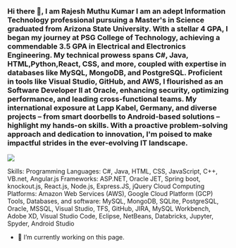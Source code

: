 ### Hi there 👋, I am Rajesh Muthu Kumar I am an adept Information Technology professional pursuing a Master's in Science graduated from Arizona State University. With a stellar 4 GPA, I began my journey at PSG College of Technology, achieving a commendable 3.5 GPA in Electrical and Electronics Engineering. My technical prowess spans C#, Java, HTML,Python,React, CSS, and more, coupled with expertise in databases like MySQL, MongoDB, and PostgreSQL. Proficient in tools like Visual Studio, GitHub, and AWS, I flourished as an Software Developer II at Oracle, enhancing security, optimizing performance, and leading cross-functional teams. My international exposure at Lapp Kabel, Germany, and diverse projects – from smart doorbells to Android-based solutions – highlight my hands-on skills. With a proactive problem-solving approach and dedication to innovation, I'm poised to make impactful strides in the ever-evolving IT landscape.
![](https://primary.jwwb.nl/public/o/l/n/temp-lxasdafkvvyvcqxohiwz/gw3clz/rajeshpassportphoto2-1.png?enable-io=true&enable=upscale&width=95)

Skills:
Programming Languages: C#, Java, HTML, CSS, JavaScript, C++, VB.net, Angular.js
Frameworks: ASP.NET, Oracle JET, Spring boot, knockout.js, React.js, Node.js, Express.JS, jQuery
Cloud Computing Platforms: Amazon Web Services (AWS), Google Cloud Platform (GCP)
Tools, Databases, and software: MySQL, MongoDB, SQLite, PostgreSQL, Oracle, MSSQL, Visual Studio, TFS, GitHub, JIRA, MySQL Workbench, Adobe XD, Visual Studio Code, Eclipse, NetBeans, Databricks, Jupyter, Spyder, Android Studio

- 🔭 I’m currently working on this page. 





